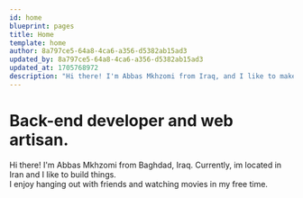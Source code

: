 ```yaml
---
id: home
blueprint: pages
title: Home
template: home
author: 8a797ce5-64a8-4ca6-a356-d5382ab15ad3
updated_by: 8a797ce5-64a8-4ca6-a356-d5382ab15ad3
updated_at: 1705768972
description: "Hi there! I'm Abbas Mkhzomi from Iraq, and I like to make things."
---
```

# Back-end developer and web artisan.

Hi there! I'm Abbas Mkhzomi from Baghdad, Iraq. Currently, im located in Iran and I like to build things.</br>
I enjoy hanging out with friends and watching movies in my free time.